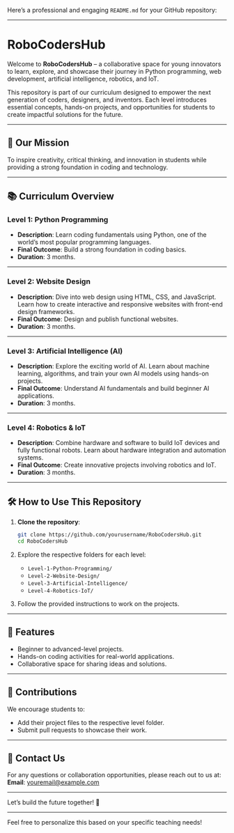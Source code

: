 Here’s a professional and engaging `README.md` for your GitHub repository:  

---

# RoboCodersHub  

Welcome to **RoboCodersHub** – a collaborative space for young innovators to learn, explore, and showcase their journey in Python programming, web development, artificial intelligence, robotics, and IoT.  

This repository is part of our curriculum designed to empower the next generation of coders, designers, and inventors. Each level introduces essential concepts, hands-on projects, and opportunities for students to create impactful solutions for the future.  

---

## 🚀 **Our Mission**  
To inspire creativity, critical thinking, and innovation in students while providing a strong foundation in coding and technology.  

---

## 📚 **Curriculum Overview**  

### **Level 1: Python Programming**  
- **Description**: Learn coding fundamentals using Python, one of the world’s most popular programming languages.  
- **Final Outcome**: Build a strong foundation in coding basics.  
- **Duration**: 3 months.  

---

### **Level 2: Website Design**  
- **Description**: Dive into web design using HTML, CSS, and JavaScript. Learn how to create interactive and responsive websites with front-end design frameworks.  
- **Final Outcome**: Design and publish functional websites.  
- **Duration**: 3 months.  

---

### **Level 3: Artificial Intelligence (AI)**  
- **Description**: Explore the exciting world of AI. Learn about machine learning, algorithms, and train your own AI models using hands-on projects.  
- **Final Outcome**: Understand AI fundamentals and build beginner AI applications.  
- **Duration**: 3 months.  

---

### **Level 4: Robotics & IoT**  
- **Description**: Combine hardware and software to build IoT devices and fully functional robots. Learn about hardware integration and automation systems.  
- **Final Outcome**: Create innovative projects involving robotics and IoT.  
- **Duration**: 3 months.  

---

## 🛠️ **How to Use This Repository**  
1. **Clone the repository**:  
   ```bash
   git clone https://github.com/yourusername/RoboCodersHub.git
   cd RoboCodersHub
   ```
2. Explore the respective folders for each level:  
   - `Level-1-Python-Programming/`  
   - `Level-2-Website-Design/`  
   - `Level-3-Artificial-Intelligence/`  
   - `Level-4-Robotics-IoT/`  

3. Follow the provided instructions to work on the projects.  

---

## 🌟 **Features**  
- Beginner to advanced-level projects.  
- Hands-on coding activities for real-world applications.  
- Collaborative space for sharing ideas and solutions.  

---

## 🤝 **Contributions**  
We encourage students to:  
- Add their project files to the respective level folder.  
- Submit pull requests to showcase their work.  

---

## 📧 **Contact Us**  
For any questions or collaboration opportunities, please reach out to us at:  
**Email**: [youremail@example.com](mailto:youremail@example.com)  

---

Let’s build the future together! 🎉  

---

Feel free to personalize this based on your specific teaching needs!
